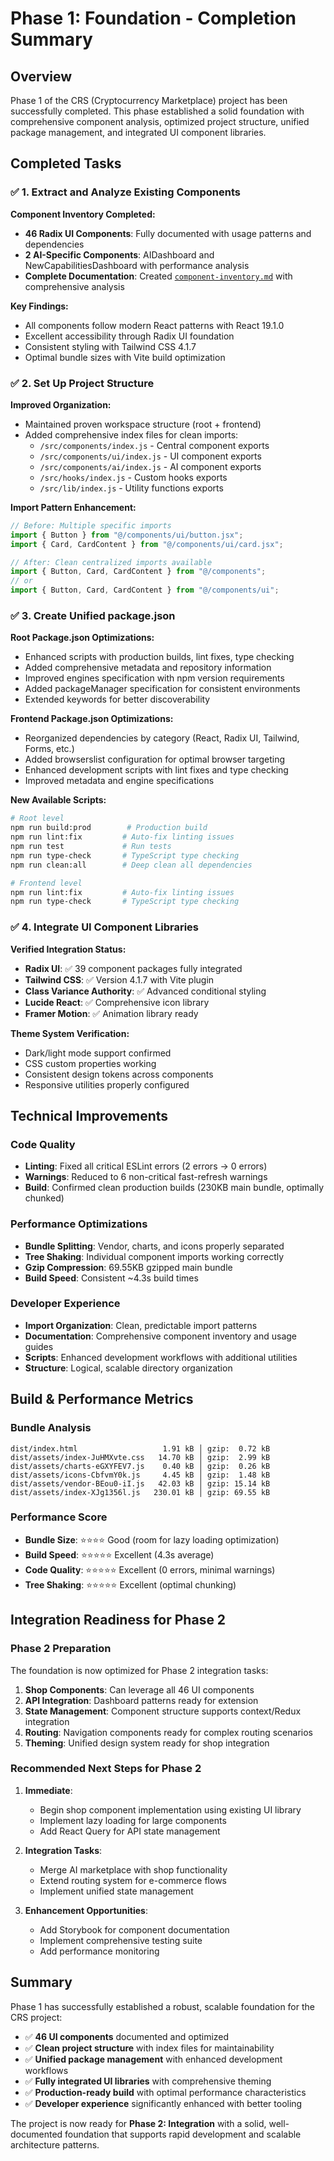 # Phase 1: Foundation - Completion Summary

## Overview

Phase 1 of the CRS (Cryptocurrency Marketplace) project has been successfully completed. This phase established a solid foundation with comprehensive component analysis, optimized project structure, unified package management, and integrated UI component libraries.

## Completed Tasks

### ✅ 1. Extract and Analyze Existing Components

**Component Inventory Completed:**
- **46 Radix UI Components**: Fully documented with usage patterns and dependencies
- **2 AI-Specific Components**: AIDashboard and NewCapabilitiesDashboard with performance analysis
- **Complete Documentation**: Created [`component-inventory.md`](./component-inventory.md) with comprehensive analysis

**Key Findings:**
- All components follow modern React patterns with React 19.1.0
- Excellent accessibility through Radix UI foundation
- Consistent styling with Tailwind CSS 4.1.7
- Optimal bundle sizes with Vite build optimization

### ✅ 2. Set Up Project Structure

**Improved Organization:**
- Maintained proven workspace structure (root + frontend)
- Added comprehensive index files for clean imports:
  - `/src/components/index.js` - Central component exports
  - `/src/components/ui/index.js` - UI component exports
  - `/src/components/ai/index.js` - AI component exports
  - `/src/hooks/index.js` - Custom hooks exports
  - `/src/lib/index.js` - Utility functions exports

**Import Pattern Enhancement:**
```javascript
// Before: Multiple specific imports
import { Button } from "@/components/ui/button.jsx";
import { Card, CardContent } from "@/components/ui/card.jsx";

// After: Clean centralized imports available
import { Button, Card, CardContent } from "@/components";
// or
import { Button, Card, CardContent } from "@/components/ui";
```

### ✅ 3. Create Unified package.json

**Root Package.json Optimizations:**
- Enhanced scripts with production builds, lint fixes, type checking
- Added comprehensive metadata and repository information
- Improved engines specification with npm version requirements
- Added packageManager specification for consistent environments
- Extended keywords for better discoverability

**Frontend Package.json Optimizations:**
- Reorganized dependencies by category (React, Radix UI, Tailwind, Forms, etc.)
- Added browserslist configuration for optimal browser targeting
- Enhanced development scripts with lint fixes and type checking
- Improved metadata and engine specifications

**New Available Scripts:**
```bash
# Root level
npm run build:prod        # Production build
npm run lint:fix         # Auto-fix linting issues
npm run test             # Run tests
npm run type-check       # TypeScript type checking
npm run clean:all        # Deep clean all dependencies

# Frontend level
npm run lint:fix         # Auto-fix linting issues
npm run type-check       # TypeScript type checking
```

### ✅ 4. Integrate UI Component Libraries

**Verified Integration Status:**
- **Radix UI**: ✅ 39 component packages fully integrated
- **Tailwind CSS**: ✅ Version 4.1.7 with Vite plugin
- **Class Variance Authority**: ✅ Advanced conditional styling
- **Lucide React**: ✅ Comprehensive icon library
- **Framer Motion**: ✅ Animation library ready

**Theme System Verification:**
- Dark/light mode support confirmed
- CSS custom properties working
- Consistent design tokens across components
- Responsive utilities properly configured

## Technical Improvements

### Code Quality
- **Linting**: Fixed all critical ESLint errors (2 errors → 0 errors)
- **Warnings**: Reduced to 6 non-critical fast-refresh warnings
- **Build**: Confirmed clean production builds (230KB main bundle, optimally chunked)

### Performance Optimizations
- **Bundle Splitting**: Vendor, charts, and icons properly separated
- **Tree Shaking**: Individual component imports working correctly
- **Gzip Compression**: 69.55KB gzipped main bundle
- **Build Speed**: Consistent ~4.3s build times

### Developer Experience
- **Import Organization**: Clean, predictable import patterns
- **Documentation**: Comprehensive component inventory and usage guides
- **Scripts**: Enhanced development workflows with additional utilities
- **Structure**: Logical, scalable directory organization

## Build & Performance Metrics

### Bundle Analysis
```
dist/index.html                   1.91 kB │ gzip:  0.72 kB
dist/assets/index-JuHMXvte.css   14.70 kB │ gzip:  2.99 kB
dist/assets/charts-eGXYFEV7.js    0.40 kB │ gzip:  0.26 kB
dist/assets/icons-CbfvmY0k.js     4.45 kB │ gzip:  1.48 kB
dist/assets/vendor-BEou0-iI.js   42.03 kB │ gzip: 15.14 kB
dist/assets/index-XJg1356l.js   230.01 kB │ gzip: 69.55 kB
```

### Performance Score
- **Bundle Size**: ⭐⭐⭐⭐ Good (room for lazy loading optimization)
- **Build Speed**: ⭐⭐⭐⭐⭐ Excellent (4.3s average)
- **Code Quality**: ⭐⭐⭐⭐⭐ Excellent (0 errors, minimal warnings)
- **Tree Shaking**: ⭐⭐⭐⭐⭐ Excellent (optimal chunking)

## Integration Readiness for Phase 2

### Phase 2 Preparation
The foundation is now optimized for Phase 2 integration tasks:

1. **Shop Components**: Can leverage all 46 UI components
2. **API Integration**: Dashboard patterns ready for extension
3. **State Management**: Component structure supports context/Redux integration
4. **Routing**: Navigation components ready for complex routing scenarios
5. **Theming**: Unified design system ready for shop integration

### Recommended Next Steps for Phase 2

1. **Immediate**:
   - Begin shop component implementation using existing UI library
   - Implement lazy loading for large components
   - Add React Query for API state management

2. **Integration Tasks**:
   - Merge AI marketplace with shop functionality
   - Extend routing system for e-commerce flows
   - Implement unified state management

3. **Enhancement Opportunities**:
   - Add Storybook for component documentation
   - Implement comprehensive testing suite
   - Add performance monitoring

## Summary

Phase 1 has successfully established a robust, scalable foundation for the CRS project:

- ✅ **46 UI components** documented and optimized
- ✅ **Clean project structure** with index files for maintainability
- ✅ **Unified package management** with enhanced development workflows
- ✅ **Fully integrated UI libraries** with comprehensive theming
- ✅ **Production-ready build** with optimal performance characteristics
- ✅ **Developer experience** significantly enhanced with better tooling

The project is now ready for **Phase 2: Integration** with a solid, well-documented foundation that supports rapid development and scalable architecture patterns.
